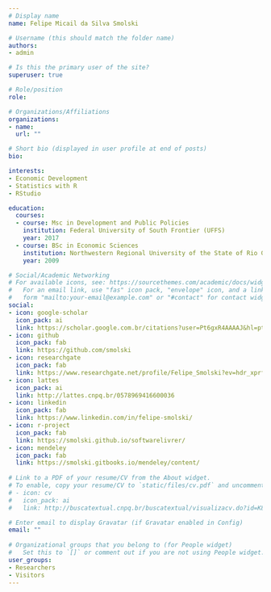 ```yaml
---
# Display name
name: Felipe Micail da Silva Smolski

# Username (this should match the folder name)
authors:
- admin

# Is this the primary user of the site?
superuser: true

# Role/position
role: 

# Organizations/Affiliations
organizations:
- name: 
  url: ""

# Short bio (displayed in user profile at end of posts)
bio: 

interests:
- Economic Development
- Statistics with R
- RStudio

education:
  courses:
  - course: Msc in Development and Public Policies
    institution: Federal University of South Frontier (UFFS)
    year: 2017
  - course: BSc in Economic Sciences
    institution: Northwestern Regional University of the State of Rio Grande do Sul (Unijuí)
    year: 2009

# Social/Academic Networking
# For available icons, see: https://sourcethemes.com/academic/docs/widgets/#icons
#   For an email link, use "fas" icon pack, "envelope" icon, and a link in the
#   form "mailto:your-email@example.com" or "#contact" for contact widget.
social:
- icon: google-scholar
  icon_pack: ai
  link: https://scholar.google.com.br/citations?user=Pt6gxR4AAAAJ&hl=pt-BR
- icon: github
  icon_pack: fab
  link: https://github.com/smolski
- icon: researchgate
  icon_pack: fab
  link: https://www.researchgate.net/profile/Felipe_Smolski?ev=hdr_xprfR
- icon: lattes
  icon_pack: ai
  link: http://lattes.cnpq.br/0578969416600036
- icon: linkedin
  icon_pack: fab
  link: https://www.linkedin.com/in/felipe-smolski/
- icon: r-project
  icon_pack: fab
  link: https://smolski.github.io/softwarelivrer/
- icon: mendeley
  icon_pack: fab
  link: https://smolski.gitbooks.io/mendeley/content/  
  
# Link to a PDF of your resume/CV from the About widget.
# To enable, copy your resume/CV to `static/files/cv.pdf` and uncomment the lines below.  
# - icon: cv
#   icon_pack: ai
#   link: http://buscatextual.cnpq.br/buscatextual/visualizacv.do?id=K8279859Z3

# Enter email to display Gravatar (if Gravatar enabled in Config)
email: ""
  
# Organizational groups that you belong to (for People widget)
#   Set this to `[]` or comment out if you are not using People widget.  
user_groups:
- Researchers
- Visitors
---
```


<!--Possui graduação em Ciências Econômicas pela Universidade Regional do Noroeste do Estado do Rio Grande do Sul - UNIJUÍ (2009), pós-graduação em Gestão de Investimentos pela Faculdade Integrada Grande Fortaleza FGF (2012), mestrado em Desenvolvimento e Políticas Públicas pela Universidade Federal da Fronteira Sul - UFFS, Campus Cerro Largo (2017).


- [COVID-19 Monitoring](https://smolski.shinyapps.io/covid19app/)

- [Availability of Beds in RS](https://smolski.github.io/LeitosCovidRS/)

- [Statistics with R](https://smolski.github.io/softwarelivrer/)

- (*Book*) [**Software R: Análise estatística de dados utilizando um programa livre**](http://www.editorafaith.com.br/ebooks/grat/978-85-68221-44-0.pdf)

- [Mendeley manual](https://smolski.gitbooks.io/mendeley/content/)
-->

